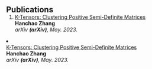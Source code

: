 
<h2 id="publications" style="margin: 2px 0px -15px;">Publications</h2>

<div class="publications">
<ol class="bibliography">

<li> 
  <div class="pub-row"> </div>
    <div class="title"><a href="https://arxiv.org/pdf/2002.10211.pdf">K-Tensors: Clustering Positive Semi-Definite Matrices</a></div>
    <div class="author"><strong>Hanchao Zhang</strong></div>
    <div class="periodical"><em>arXiv <strong>(arXiv)</strong>, May. 2023.</em></div>
  </div>
</div>
</div>
</li>


<li> 
  <div class="pub-row"> </div>
    <div class="title"><a href="https://arxiv.org/pdf/2002.10211.pdf">K-Tensors: Clustering Positive Semi-Definite Matrices</a></div>
    <div class="author"><strong>Hanchao Zhang</strong></div>
    <div class="periodical"><em>arXiv <strong>(arXiv)</strong>, May. 2023.</em></div>
  </div>
</div>
</div>
</li>
